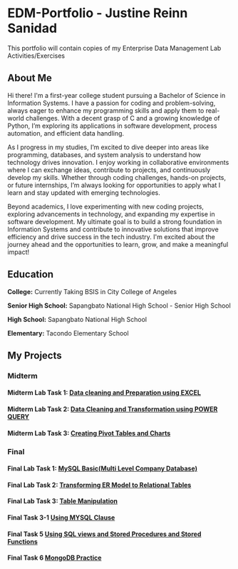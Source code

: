 # EDM-Portfolio - Justine Reinn Sanidad
This portfolio will contain copies of my Enterprise Data Management Lab Activities/Exercises

## About Me
Hi there! I'm a first-year college student pursuing a Bachelor of Science in Information Systems. I have a passion for coding and problem-solving, always eager to enhance my programming skills and apply them to real-world challenges. With a decent grasp of C and a growing knowledge of Python, I’m exploring its applications in software development, process automation, and efficient data handling.

As I progress in my studies, I’m excited to dive deeper into areas like programming, databases, and system analysis to understand how technology drives innovation. I enjoy working in collaborative environments where I can exchange ideas, contribute to projects, and continuously develop my skills. Whether through coding challenges, hands-on projects, or future internships, I’m always looking for opportunities to apply what I learn and stay updated with emerging technologies.

Beyond academics, I love experimenting with new coding projects, exploring advancements in technology, and expanding my expertise in software development. My ultimate goal is to build a strong foundation in Information Systems and contribute to innovative solutions that improve efficiency and drive success in the tech industry. I'm excited about the journey ahead and the opportunities to learn, grow, and make a meaningful impact!

## Education
**College:** Currently Taking BSIS in City College of Angeles

**Senior High School:** Sapangbato National High School - Senior High School

**High School:** Sapangbato National High School

**Elementary:** Tacondo Elementary School

## My Projects
### Midterm
#### **Midterm Lab Task 1:** [Data cleaning and Preparation using EXCEL](Midterm%20Lab%20Task%201)

#### **Midterm Lab Task 2:** [Data Cleaning and Transformation using POWER QUERY](Midterm%20Lab%20Task%202)

#### **Midterm Lab Task 3:** [Creating Pivot Tables and Charts](Midterm%20Lab%20Task%203)
### Final
#### **Final Lab Task 1:** [MySQL Basic(Multi Level Company Database)](Final%20Lab%20Task%201)
#### **Final Lab Task 2:** [Transforming ER Model to Relational Tables](Final%20Lab%20Task%202)
#### **Final Lab Task 3:** [Table Manipulation](Final%20Lab%20Task%203)
#### **Final Task 3-1** [Using MYSQL Clause](Final%20Task%203-1)
#### **Final Task 5** [Using SQL views and Stored Procedures and Stored Functions](Final%20Task%205)
#### **Final Task 6** [MongoDB Practice](Final%20Lab%20Task%206)
